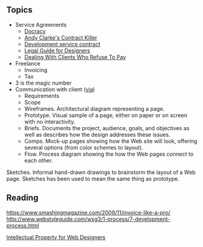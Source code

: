 ## Topics
* Service Agreements
    * [Docracy](http://www.docracy.com/doc/showalluserdocs?sortBy=4&page=1&userId=7435)
    * [Andy Clarke's Contract Killer](https://stuffandnonsense.co.uk/projects/contract-killer)
    * [Development service contract](https://www.docracy.com/7079/development-service-contract)
    * [Legal Guide for Designers](http://www.smashingmagazine.com/2013/04/03/legal-guide-contract-samples-for-designers/)
    * [Dealing With Clients Who Refuse To Pay](https://www.smashingmagazine.com/2010/04/dealing-with-clients-who-refuse-to-pay/)
* Freelance
    * Invoicing
    * Tax
* 3 is the magic number
* Communication with client ([via](http://www.peachpit.com/guides/content.aspx?g=webdesign&seqNum=24))
    * Requirements
    * Scope
    * Wireframes. Architectural diagram representing a page.
    * Prototype. Visual sample of a page, either on paper or on screen with no interactivity.
    * Briefs. Documents the project, audience, goals, and objectives as well as describes how the design addresses these issues.
    * Comps. Mock-up pages showing how the Web site will look, offering several options (from color schemes to layout).
    * Flow. Process diagram showing the how the Web pages connect to each other.

Sketches. Informal hand-drawn drawings to brainstorm the layout of a Web page. Sketches has been used to mean the same thing as prototype.


## Reading
https://www.smashingmagazine.com/2009/11/invoice-like-a-pro/
http://www.webstyleguide.com/wsg3/1-process/7-development-process.html

[Intellectual Property for Web Designers](http://www.peachpit.com/guides/content.aspx?g=webdesign&seqNum=200)